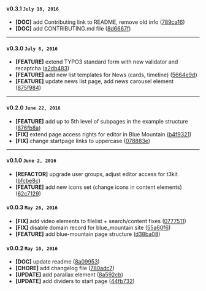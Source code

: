 
#### v0.3.1 `July 18, 2016`
- **[DOC]** add Contributing link to README, remove old info ([789ca16](https://github.com/t3kit/t3kit_db/commit/789ca16))
- **[DOC]** add CONTRIBUTING.md file ([8d6667f](https://github.com/t3kit/t3kit_db/commit/8d6667f))

***

#### v0.3.0 `July 8, 2016`
- **[FEATURE]** extend TYPO3 standard form with new validator and recaptcha ([a2db483](https://github.com/t3kit/t3kit_db/commit/a2db483))
- **[FEATURE]** add new list templates for News (cards, timeline) ([5664e9d](https://github.com/t3kit/t3kit_db/commit/5664e9d))
- **[FEATURE]** update news list page, add news carousel element ([875f984](https://github.com/t3kit/t3kit_db/commit/875f984))

***

#### v0.2.0 `June 22, 2016`
- **[FEATURE]** add up to 5th level of subpages in the example structure ([876fb8a](https://github.com/t3kit/t3kit_db/commit/876fb8a))
- **[FIX]** extend page access rights for editor in Blue Mountain ([b4f9321](https://github.com/t3kit/t3kit_db/commit/b4f9321))
- **[FIX]** change startpage links to uppercase ([078883e](https://github.com/t3kit/t3kit_db/commit/078883e))

***
#### v0.1.0 `June 2, 2016`
- **[REFACTOR]** upgrade user groups, adjust editor access for t3kit ([bfcbe8c](https://github.com/t3kit/t3kit_db/commit/bfcbe8c))
- **[FEATURE]** add new icons set (change icons in content elements) ([62c7129](https://github.com/t3kit/t3kit_db/commit/62c7129))

#### v0.0.3 `May 26, 2016`
- **[FIX]** add video elements to filelist + search/content fixes ([0777511](https://github.com/t3kit/t3kit_db/commit/0777511))
- **[FIX]** disable domain record for blue_mountain site ([55a60f6](https://github.com/t3kit/t3kit_db/commit/55a60f6))
- **[FEATURE]** add blue-mountain page structure ([d38ba08](https://github.com/t3kit/t3kit_db/commit/d38ba08))

#### v0.0.2 `May 10, 2016`
- **[DOC]** update readme ([8a09953](https://github.com/t3kit/t3kit_db/commit/8a09953))
- **[CHORE]** add changelog file ([780adc7](https://github.com/t3kit/t3kit_db/commit/780adc7))
- **[UPDATE]** add parallax element ([8a592cb](https://github.com/t3kit/t3kit_db/commit/8a592cb))
- **[UPDATE]** add dividers to start page ([44fb732](https://github.com/t3kit/t3kit_db/commit/44fb732))

